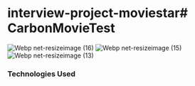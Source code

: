# interview-project-moviestar# CarbonMovieTest

![Webp net-resizeimage (16)](https://user-images.githubusercontent.com/25069943/144902494-2e4b0b2f-cd62-4ce0-9bea-f36e0ba45104.png)
![Webp net-resizeimage (15)](https://user-images.githubusercontent.com/25069943/144899646-c6aade4a-d3cf-4827-a273-2cfadac23f41.png)
![Webp net-resizeimage (13)](https://user-images.githubusercontent.com/25069943/144900106-411a78ec-a20d-4317-a1c7-c36b23db11e8.png)
### Technologies Used

